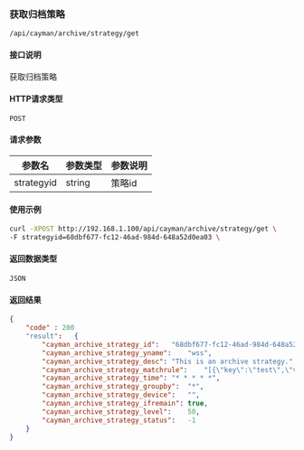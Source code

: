 ### 获取归档策略
`/api/cayman/archive/strategy/get`

#### 接口说明
获取归档策略

#### HTTP请求类型
`POST`

#### 请求参数
|参数名|参数类型|参数说明|
|--|--|--|
|strategyid|string|策略id|


#### 使用示例
```sh
curl -XPOST http://192.168.1.100/api/cayman/archive/strategy/get \
-F strategyid=68dbf677-fc12-46ad-984d-648a52d0ea03 \
```

#### 返回数据类型
`JSON`

#### 返回结果
```json
{
    "code" : 200
    "result":	{
		"cayman_archive_strategy_id":	"68dbf677-fc12-46ad-984d-648a52d0ea03",
		"cayman_archive_strategy_yname":	"wss",
		"cayman_archive_strategy_desc":	"This is an archive strategy.",
		"cayman_archive_strategy_matchrule":	"[{\"key\":\"test\",\"value\":\"test\",\"match\":\"=\"}]",
		"cayman_archive_strategy_time":	"* * * * *",
		"cayman_archive_strategy_groupby":	"*",
		"cayman_archive_strategy_device":	"",
		"cayman_archive_strategy_ifremain":	true,
		"cayman_archive_strategy_level":	50,
		"cayman_archive_strategy_status":	-1
	}
}
```

